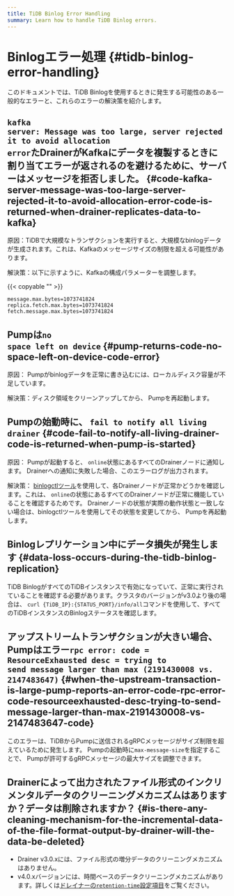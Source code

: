 ```yaml
---
title: TiDB Binlog Error Handling
summary: Learn how to handle TiDB Binlog errors.
---
```


# Binlogエラー処理 {#tidb-binlog-error-handling}

このドキュメントでは、TiDB Binlogを使用するときに発生する可能性のある一般的なエラーと、これらのエラーの解決策を紹介します。

## <code>kafka server: Message was too large, server rejected it to avoid allocation error</code>たDrainerがKafkaにデータを複製するときに割り当てエラーが返されるのを避けるために、サーバーはメッセージを拒否しました。 {#code-kafka-server-message-was-too-large-server-rejected-it-to-avoid-allocation-error-code-is-returned-when-drainer-replicates-data-to-kafka}

原因：TiDBで大規模なトランザクションを実行すると、大規模なbinlogデータが生成されます。これは、Kafkaのメッセージサイズの制限を超える可能性があります。

解決策：以下に示すように、Kafkaの構成パラメーターを調整します。

{{< copyable "" >}}

```
message.max.bytes=1073741824
replica.fetch.max.bytes=1073741824
fetch.message.max.bytes=1073741824
```

## Pumpは<code>no space left on device</code> {#pump-returns-code-no-space-left-on-device-code-error}

原因： Pumpがbinlogデータを正常に書き込むには、ローカルディスク容量が不足しています。

解決策：ディスク領域をクリーンアップしてから、 Pumpを再起動します。

## Pumpの始動時に、 <code>fail to notify all living drainer</code> {#code-fail-to-notify-all-living-drainer-code-is-returned-when-pump-is-started}

原因： Pumpが起動すると、 `online`状態にあるすべてのDrainerノードに通知します。 Drainerへの通知に失敗した場合、このエラーログが出力されます。

解決策： [binlogctlツール](/tidb-binlog/binlog-control.md)を使用して、各Drainerノードが正常かどうかを確認します。これは、 `online`の状態にあるすべてのDrainerノードが正常に機能していることを確認するためです。 Drainerノードの状態が実際の動作状態と一致しない場合は、binlogctlツールを使用してその状態を変更してから、 Pumpを再起動します。

## Binlogレプリケーション中にデータ損失が発生します {#data-loss-occurs-during-the-tidb-binlog-replication}

TiDB BinlogがすべてのTiDBインスタンスで有効になっていて、正常に実行されていることを確認する必要があります。クラスタのバージョンがv3.0より後の場合は、 `curl {TiDB_IP}:{STATUS_PORT}/info/all`コマンドを使用して、すべてのTiDBインスタンスのBinlogステータスを確認します。

## アップストリームトランザクションが大きい場合、 Pumpはエラー<code>rpc error: code = ResourceExhausted desc = trying to send message larger than max (2191430008 vs. 2147483647)</code> {#when-the-upstream-transaction-is-large-pump-reports-an-error-code-rpc-error-code-resourceexhausted-desc-trying-to-send-message-larger-than-max-2191430008-vs-2147483647-code}

このエラーは、TiDBからPumpに送信されるgRPCメッセージがサイズ制限を超えているために発生します。 Pumpの起動時に`max-message-size`を指定することで、 Pumpが許可するgRPCメッセージの最大サイズを調整できます。

## Drainerによって出力されたファイル形式のインクリメンタルデータのクリーニングメカニズムはありますか？データは削除されますか？ {#is-there-any-cleaning-mechanism-for-the-incremental-data-of-the-file-format-output-by-drainer-will-the-data-be-deleted}

-   Drainer v3.0.xには、ファイル形式の増分データのクリーニングメカニズムはありません。
-   v4.0.xバージョンには、時間ベースのデータクリーニングメカニズムがあります。詳しくは[ドレイナーの`retention-time`設定項目](https://github.com/pingcap/tidb-binlog/blob/v4.0.9/cmd/drainer/drainer.toml#L153)をご覧ください。
